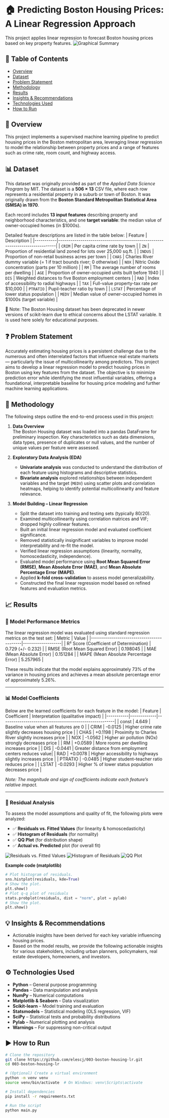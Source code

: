 # 🏠 Predicting Boston Housing Prices: A Linear Regression Approach
This project applies linear regression to forecast Boston housing prices based on key property features.
![Graphical Summary](attachments/boston-housing.png)

## 📂 Table of Contents
- [Overview](#-overview)
- [Dataset](#-dataset)
- [Problem Statement](#-problem-statement)
- [Methodology](#-methodology)
- [Results](#-results)
- [Insights & Recommendations](#-insights--recommendations)
- [Technologies Used](#technologies-used)
- [How to Run](#how-to-run)

## 🧠 Overview
This project implements a supervised machine learning pipeline to predict housing prices in the Boston metropolitan area, leveraging linear regression to model the relationship between property prices and a range of features such as crime rate, room count, and highway access.

## 📊 Dataset
This dataset was originally provided as part of the *Applied Data Science Program* by MIT. The dataset is a **506 × 13** CSV file, where each row represents a residential property in a suburb or town of Boston. It was originally drawn from the **Boston Standard Metropolitan Statistical Area (SMSA) in 1970**.

Each record includes **13 input features** describing property and neighborhood characteristics, and one **target variable**: the median value of owner-occupied homes (in $1000s).

Detailed feature descriptions are listed in the table below:
| Feature   | Description                                                                 |
|-----------|-----------------------------------------------------------------------------|
| `CRIM`    | Per capita crime rate by town                                               |
| `ZN`      | Proportion of residential land zoned for lots over 25,000 sq.ft.           |
| `INDUS`   | Proportion of non-retail business acres per town                            |
| `CHAS`    | Charles River dummy variable (= 1 if tract bounds river; 0 otherwise)       |
| `NOX`     | Nitric Oxide concentration (parts per 10 million)                          |
| `RM`      | The average number of rooms per dwelling                                    |
| `AGE`     | Proportion of owner-occupied units built before 1940                        |
| `DIS`     | Weighted distances to five Boston employment centers                        |
| `RAD`     | Index of accessibility to radial highways                                   |
| `TAX`     | Full-value property-tax rate per $10,000                                    |
| `PTRATIO` | Pupil-teacher ratio by town                                                 |
| `LSTAT`   | Percentage of lower status population                                       |
| `MEDV`    | Median value of owner-occupied homes in $1000s (target variable)            |

📌 Note: The Boston Housing dataset has been deprecated in newer versions of scikit-learn due to ethical concerns about the LSTAT variable. It is used here solely for educational purposes.

## ❓ Problem Statement
Accurately estimating housing prices is a persistent challenge due to the numerous and often interrelated factors that influence real estate markets — particularly the issue of multicollinearity among predictors. This project aims to develop a linear regression model to predict housing prices in Boston using key features from the dataset. The objective is to minimize prediction error while identifying the most influential variables, offering a foundational, interpretable baseline for housing price modeling and further machine learning applications.

## 🔎 Methodology
The following steps outline the end-to-end process used in this project:

1. **Data Overview**  
   The Boston Housing dataset was loaded into a pandas DataFrame for preliminary inspection. Key characteristics such as data dimensions, data types, presence of duplicates or null values, and the number of unique values per feature were assessed.
   
3. **Exploratory Data Analysis (EDA)**  
   - **Univariate analysis** was conducted to understand the distribution of each feature using histograms and descriptive statistics.  
   - **Bivariate analysis** explored relationships between independent variables and the target (`MEDV`) using scatter plots and correlation heatmaps, helping to identify potential multicollinearity and feature relevance.

4. **Model Building – Linear Regression**  
   - Split the dataset into training and testing sets (typically 80/20).  
   - Examined multicollinearity using correlation matrices and VIF; dropped highly collinear features.  
   - Built an initial linear regression model and evaluated coefficient significance.  
   - Removed statistically insignificant variables to improve model interpretability and re-fit the model.  
   - Verified linear regression assumptions (linearity, normality, homoscedasticity, independence).  
   - Evaluated model performance using **Root Mean Squared Error (RMSE)**, **Mean Absolute Error (MAE)**, and **Mean Absolute Percentage Error (MAPE)**.  
   - Applied **k-fold cross-validation** to assess model generalizability.  
   - Constructed the final linear regression model based on refined features and evaluation metrics.

## 📈 Results

### 🔢 Model Performance Metrics
The linear regression model was evaluated using standard regression metrics on the test set:
| Metric                                    | Value             |
|-------------------------------------------|-------------------|
| R² Score (Coefficient of Determination)   | 0.729 (+/- 0.232) |
| RMSE (Root Mean Squared Error)            | 0.198045          |
| MAE (Mean Absolute Error)                 | 0.151284          |
| MAPE (Mean Absolute Percentage Error)     | 5.257965          |

These results indicate that the model explains approximately 73% of the variance in housing prices and achieves a mean absolute percentage error of approximately 5.26%.

---

### 📊 Model Coefficients
Below are the learned coefficients for each feature in the model:
| Feature   | Coefficient | Interpretation (qualitative impact)                   |
|-----------|-------------|--------------------------------------------------------|
| const     | 4.649       | Baseline value when all features are 0                |
| CRIM      | -0.0125     | Higher crime rate slightly decreases housing price    |
| CHAS      | +0.1198     | Proximity to Charles River slightly increases price   |
| NOX       | -1.0562     | Higher air pollution (NOx) strongly decreases price   |
| RM        | +0.0589     | More rooms per dwelling increases price               |
| DIS       | -0.0441     | Greater distance from employment centers reduces value|
| RAD       | +0.0078     | Higher accessibility to highways slightly increases price |
| PTRATIO   | -0.0485     | Higher student–teacher ratio reduces price            |
| LSTAT     | -0.0293     | Higher % of lower status population decreases price   |

*Note: The magnitude and sign of coefficients indicate each feature’s relative impact.*

---

### 🧪 Residual Analysis
To assess the model assumptions and quality of fit, the following plots were analyzed:
- ✅ **Residuals vs. Fitted Values** (for linearity & homoscedasticity)
- ✅ **Histogram of Residuals** (for normality)
- ✅ **QQ Plot** (for distribution shape)
- ✅ **Actual vs. Predicted** plot (for overall fit)

![Residuals vs. Fitted Values](attachments/residual.png)
![Histogram of Residuals](attachments/histogram.png)
![QQ Plot](attachments/qq-plot.png)

**Example code (matplotlib)**
```python
# Plot histogram of residuals.
sns.histplot(residuals, kde=True)
# Show the plot.
plt.show()
# Plot q-q plot of residuals
stats.probplot(residuals, dist = "norm", plot = pylab)
# Show the plot.
plt.show()
```

## 💡 Insights & Recommendations
- Actionable insights have been derived for each key variable influencing housing prices.
- Based on the model results, we provide the following actionable insights for various stakeholders, including urban planners, policymakers, real estate developers, homeowners, and investors.

<a id="technologies-used"></a>
## ⚙️ Technologies Used
- **Python** – General purpose programming
- **Pandas** – Data manipulation and analysis
- **NumPy** – Numerical computations
- **Matplotlib & Seaborn** – Data visualization
- **Scikit-learn** – Model training and evaluation
- **Statsmodels** – Statistical modeling (OLS regression, VIF)
- **SciPy** – Statistical tests and probability distributions
- **Pylab** – Numerical plotting and analysis
- **Warnings** – For suppressing non-critical output

<a id="how-to-run"></a>
## ▶️ How to Run
```bash
# Clone the repository
git clone https://github.com/elescj/003-boston-housing-lr.git
cd 003-boston-housing-lr

# (Optional) Create a virtual environment
python -m venv venv
source venv/bin/activate  # On Windows: venv\Scripts\activate

# Install dependencies
pip install -r requirements.txt

# Run the script
python main.py
```

